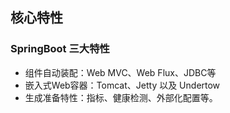 ## 核心特性

### SpringBoot 三大特性

- 组件自动装配：Web MVC、Web Flux、JDBC等
- 嵌入式Web容器：Tomcat、Jetty 以及 Undertow
- 生成准备特性：指标、健康检测、外部化配置等。
